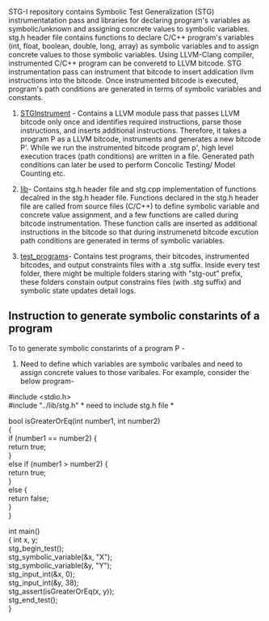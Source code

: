 STG-I repository contains Symbolic Test Generalization (STG) instrumentatation pass and libraries for declaring program's variables as symbolic/unknown and assigning concrete values to symbolic variables. stg.h header file contains functions to declare C/C++ program's variables (int, float, boolean, double, long, array) as symbolic variables and to assign concrete values to those symbolic variables. Using LLVM-Clang compiler, instrumented C/C++ program can be converetd to LLVM bitcode. 
STG instrumentation pass can instrument that bitcode to insert addication llvm instructions into the bitcode. Once instrumented bitcode is executed, program's path conditions are generated in terms of symbolic variables and constants. 

1. [STGInstrument](https://github.com/soneyahossain/STG-I/tree/master/pass/STGInstrument) - Contains a LLVM module pass that passes LLVM bitcode only once and identifies required instructions, parse those instructions, and inserts additional instructions. Therefore, it takes a program P as a LLVM bitcode, instruments and generates a new bitcode P'. 
While we run the instrumented bitcode program p', high level execution traces (path conditions) are written in a file. Generated path conditions can later be used to perform Concolic Testing/ Model Counting etc.  

2. [lib](https://github.com/soneyahossain/STG-I/tree/master/lib)- Contains stg.h header file and stg.cpp implementation of functions decalred in the stg.h header file. Functions declared in the stg.h header file are called from source files (C/C++) to define symbolic variable and concrete value assignment, and a few functions are called during bitcode instrumentation. These function calls are inserted as additional instructions in the bitcode so that during instrumenetd bitcode excution path conditions are generated in terms of symbolic variables. 


3. [test_programs](https://github.com/soneyahossain/STG-I/tree/master/test_programs)- Contains test programs, their bitcodes, instrumented bitcodes, and output constraints files with a .stg suffix. Inside every test folder, there might be multiple folders staring with "stg-out" prefix, these folders constain output constrains files (with .stg suffix) and symbolic state updates detail logs.


Instruction to generate symbolic constarints of a program
---------------------------------------------------------

To to generate symbolic constarints of a program P -

1. Need to define which variables are symbolic varibales and need to assign concrete values to those varibales. For example, consider the below program-

  #include <stdio.h>    
  #include "../lib/stg.h"    * need to include stg.h file *  

  bool isGreaterOrEq(int number1, int number2)  
  {  
      if (number1 == number2) {  
          return true;  
      }  
      else if (number1 > number2) {  
          return true;  
      }  
      else {  
          return false;  
      }  
  }   

  int main()  
  {
      int x, y;  
      stg_begin_test();  
      stg_symbolic_variable(&x, "X");  
      stg_symbolic_variable(&y, "Y");  
      stg_input_int(&x, 0);  
      stg_input_int(&y, 38);  
      stg_assert(isGreaterOrEq(x, y));  
      stg_end_test();  
  }

